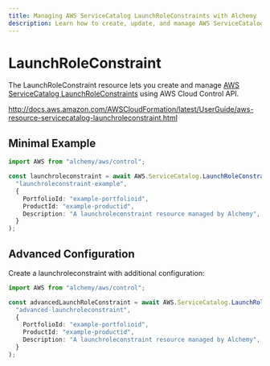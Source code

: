 ```yaml
---
title: Managing AWS ServiceCatalog LaunchRoleConstraints with Alchemy
description: Learn how to create, update, and manage AWS ServiceCatalog LaunchRoleConstraints using Alchemy Cloud Control.
---
```


# LaunchRoleConstraint

The LaunchRoleConstraint resource lets you create and manage [AWS ServiceCatalog LaunchRoleConstraints](https://docs.aws.amazon.com/servicecatalog/latest/userguide/) using AWS Cloud Control API.

http://docs.aws.amazon.com/AWSCloudFormation/latest/UserGuide/aws-resource-servicecatalog-launchroleconstraint.html

## Minimal Example

```ts
import AWS from "alchemy/aws/control";

const launchroleconstraint = await AWS.ServiceCatalog.LaunchRoleConstraint(
  "launchroleconstraint-example",
  {
    PortfolioId: "example-portfolioid",
    ProductId: "example-productid",
    Description: "A launchroleconstraint resource managed by Alchemy",
  }
);
```

## Advanced Configuration

Create a launchroleconstraint with additional configuration:

```ts
import AWS from "alchemy/aws/control";

const advancedLaunchRoleConstraint = await AWS.ServiceCatalog.LaunchRoleConstraint(
  "advanced-launchroleconstraint",
  {
    PortfolioId: "example-portfolioid",
    ProductId: "example-productid",
    Description: "A launchroleconstraint resource managed by Alchemy",
  }
);
```

